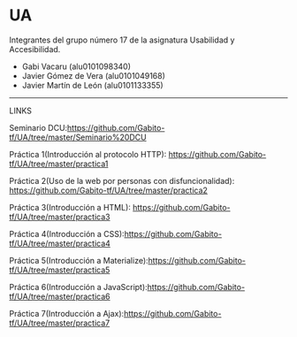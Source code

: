 # UA
Integrantes del grupo número 17 de la asignatura Usabilidad y Accesibilidad.

  - Gabi Vacaru (alu0101098340)
  - Javier Gómez de Vera (alu0101049168)
  - Javier Martín de León (alu0101133355)
-----------------------------------------------------------------------------------------------------------------------------------

LINKS

  Seminario DCU:https://github.com/Gabito-tf/UA/tree/master/Seminario%20DCU
  
  Práctica 1(Introducción al protocolo HTTP): https://github.com/Gabito-tf/UA/tree/master/practica1
  
  Práctica 2(Uso de la web por personas con disfuncionalidad): https://github.com/Gabito-tf/UA/tree/master/practica2
  
  Práctica 3(Introducción a HTML): https://github.com/Gabito-tf/UA/tree/master/practica3
  
  Práctica 4(Introducción a CSS):https://github.com/Gabito-tf/UA/tree/master/practica4
 
  Práctica 5(Introducción a Materialize):https://github.com/Gabito-tf/UA/tree/master/practica5
  
  Práctica 6(Introducción a JavaScript):https://github.com/Gabito-tf/UA/tree/master/practica6
  
  Práctica 7(Introducción a Ajax):https://github.com/Gabito-tf/UA/tree/master/practica7
